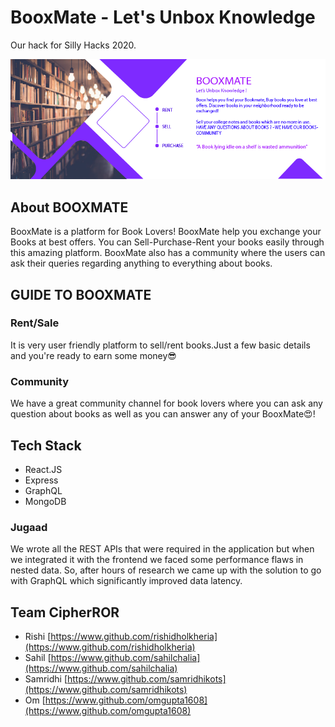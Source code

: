 # BooxMate - Let's Unbox Knowledge
Our hack for Silly Hacks 2020.

![BooxMate screenshot](https://raw.githubusercontent.com/omgupta1608/BooxMate/master/git-ss.png)

## About BOOXMATE

BooxMate is a platform for Book Lovers! BooxMate help you exchange your Books at best offers.
You can Sell-Purchase-Rent your books easily through this amazing platform.
BooxMate also has a community where the users can ask their queries regarding anything to everything about books.

## GUIDE TO BOOXMATE

### Rent/Sale

It is very user friendly platform to sell/rent books.Just a few basic details and you're ready to earn some money😎

### Community
We have a great community channel for book lovers where you can ask any question about books as well as you can answer any of your BooxMate😍!

## Tech Stack
 - React.JS
 - Express
 - GraphQL
 - MongoDB
 
### Jugaad
 We wrote all the REST APIs that were required in the application but when we integrated it with the frontend we faced some performance flaws in nested data. 
 So, after hours of research we came up with the solution to go with GraphQL which significantly improved data latency.
 
## Team CipherROR
 - Rishi [https://www.github.com/rishidholkheria](https://www.github.com/rishidholkheria)
 - Sahil [https://www.github.com/sahilchalia](https://www.github.com/sahilchalia)
 - Samridhi [https://www.github.com/samridhikots](https://www.github.com/samridhikots)
 - Om [https://www.github.com/omgupta1608](https://www.github.com/omgupta1608)
